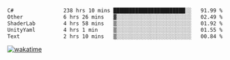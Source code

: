 <!--START_SECTION:waka-->

```txt
C#                238 hrs 10 mins ███████████████████████░░   91.99 %
Other             6 hrs 26 mins   ▓░░░░░░░░░░░░░░░░░░░░░░░░   02.49 %
ShaderLab         4 hrs 58 mins   ▒░░░░░░░░░░░░░░░░░░░░░░░░   01.92 %
UnityYaml         4 hrs 1 min     ▒░░░░░░░░░░░░░░░░░░░░░░░░   01.55 %
Text              2 hrs 10 mins   ▒░░░░░░░░░░░░░░░░░░░░░░░░   00.84 %
```

<!--END_SECTION:waka-->
[![wakatime](https://wakatime.com/badge/user/6c2f442e-41b4-42e3-bc06-d5d8203ad1da.svg)](https://wakatime.com/@6c2f442e-41b4-42e3-bc06-d5d8203ad1da)
